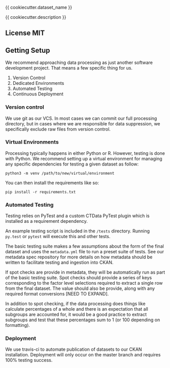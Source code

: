 {{ cookiecutter.dataset_name }}

{{ cookiecutter.description }}

## License MIT

## Getting Setup

We recommend approaching data processing as just another software development project. That means a few specific thing for us.

1. Version Control
2. Dedicated Environments
3. Automated Testing
4. Continuous Deployment


### Version control

We use git as our VCS. In most cases we can commit our full processing directory, but in cases where we are responsible for data suppression, we specifically exclude raw files from version control.


### Virtual Environments

Processing typically happens in either Python or R. However, testing is done with Python. We recommend setting up a virtual environment for managing any specific dependencies for testing a given dataset as follow:

`python3 -m venv /path/to/new/virtual/environment`

You can then install the requirements like so:

`pip install -r requirements.txt`

### Automated Testing

Testing relies on PyTest and a custom CTData PyTest plugin which is installed as a requirement dependency.

An example testing script is included in the `/tests` directory. Running `py.test` or `pytest` will execute this and other tests.

The basic testing suite makes a few assumptions about the form of the final dataset and uses the `metadata.yml` file to run a preset suite of tests. See our metadata spec repository for more details on how metadata should be written to facilitate testing and ingestion into CKAN.

If spot checks are provide in metadata, they will be automatically run as part of the basic testing suite. Spot checks should provide a series of keys corresponding to the factor level selections required to extract a single row from the final dataset. The value should also be provide, along with any required format conversions [NEED TO EXPAND].

In addition to spot checking, if the data processing does things like calculate percentages of a whole and there is an expectation that all subgroups are accounted for, it would be a good practice to extract subgroups and test that these percentages sum to 1 (or 100 depending on formatting).

### Deployment

We use travis-ci to automate publication of datasets to our CKAN installation. Deployment will only occur on the master branch and requires 100% testing success.
